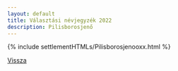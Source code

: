 ```yaml
---
layout: default
title: Választási névjegyzék 2022
description: Pilisborosjenő
---
```


{% include settlementHTMLs/Pilisborosjenooxx.html %}

[Vissza](../)